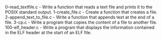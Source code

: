 0-read_textfile.c - Write a function that reads a text file and prints it to the POSIX standard output.
1-create_file.c - Create a function that creates a file.
2-append_text_to_file.c - Write a function that appends text at the end of a file.
3-cp.c - Write a program that copies the content of a file to another file.
100-elf_header.c - Write a program that displays the information contained in the ELF header at the start of an ELF file.
